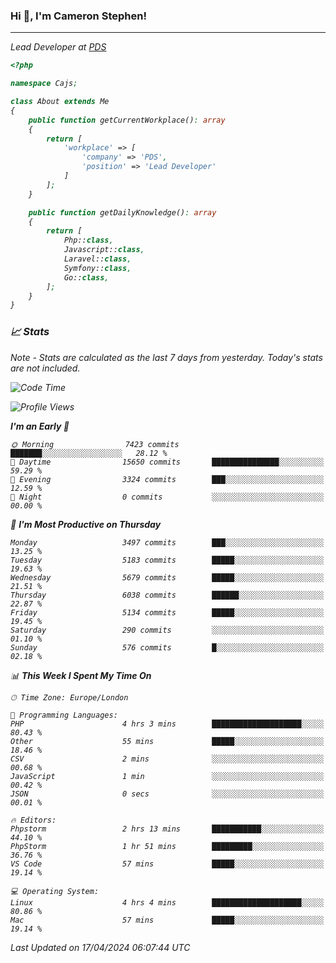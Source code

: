 ### Hi 👋, I'm Cameron Stephen!
<hr>
<p><em>Lead Developer at <a href="https://prindatasolutions.co.uk">PDS</a></p>


```php
<?php

namespace Cajs;

class About extends Me
{
    public function getCurrentWorkplace(): array
    {
        return [
            'workplace' => [
                'company' => 'PDS',
                'position' => 'Lead Developer'
            ]
        ];
    }

    public function getDailyKnowledge(): array
    {
        return [
            Php::class,
            Javascript::class,
            Laravel::class,
            Symfony::class,
            Go::class,
        ];
    }
}
```

### 📈 Stats
<p><em>Note - Stats are calculated as the last 7 days from yesterday. Today's stats are not included.</em></p>


<!--START_SECTION:waka-->
![Code Time](http://img.shields.io/badge/Code%20Time-3%2C761%20hrs%2012%20mins-blue)

![Profile Views](http://img.shields.io/badge/Profile%20Views-0-blue)

**I'm an Early 🐤** 

```text
🌞 Morning                7423 commits        ███████░░░░░░░░░░░░░░░░░░   28.12 % 
🌆 Daytime                15650 commits       ███████████████░░░░░░░░░░   59.29 % 
🌃 Evening                3324 commits        ███░░░░░░░░░░░░░░░░░░░░░░   12.59 % 
🌙 Night                  0 commits           ░░░░░░░░░░░░░░░░░░░░░░░░░   00.00 % 
```
📅 **I'm Most Productive on Thursday** 

```text
Monday                   3497 commits        ███░░░░░░░░░░░░░░░░░░░░░░   13.25 % 
Tuesday                  5183 commits        █████░░░░░░░░░░░░░░░░░░░░   19.63 % 
Wednesday                5679 commits        █████░░░░░░░░░░░░░░░░░░░░   21.51 % 
Thursday                 6038 commits        ██████░░░░░░░░░░░░░░░░░░░   22.87 % 
Friday                   5134 commits        █████░░░░░░░░░░░░░░░░░░░░   19.45 % 
Saturday                 290 commits         ░░░░░░░░░░░░░░░░░░░░░░░░░   01.10 % 
Sunday                   576 commits         █░░░░░░░░░░░░░░░░░░░░░░░░   02.18 % 
```


📊 **This Week I Spent My Time On** 

```text
🕑︎ Time Zone: Europe/London

💬 Programming Languages: 
PHP                      4 hrs 3 mins        ████████████████████░░░░░   80.43 % 
Other                    55 mins             █████░░░░░░░░░░░░░░░░░░░░   18.46 % 
CSV                      2 mins              ░░░░░░░░░░░░░░░░░░░░░░░░░   00.68 % 
JavaScript               1 min               ░░░░░░░░░░░░░░░░░░░░░░░░░   00.42 % 
JSON                     0 secs              ░░░░░░░░░░░░░░░░░░░░░░░░░   00.01 % 

🔥 Editors: 
Phpstorm                 2 hrs 13 mins       ███████████░░░░░░░░░░░░░░   44.10 % 
PhpStorm                 1 hr 51 mins        █████████░░░░░░░░░░░░░░░░   36.76 % 
VS Code                  57 mins             █████░░░░░░░░░░░░░░░░░░░░   19.14 % 

💻 Operating System: 
Linux                    4 hrs 4 mins        ████████████████████░░░░░   80.86 % 
Mac                      57 mins             █████░░░░░░░░░░░░░░░░░░░░   19.14 % 
```


 Last Updated on 17/04/2024 06:07:44 UTC
<!--END_SECTION:waka-->
